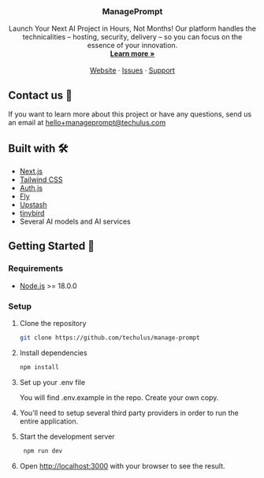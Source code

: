 <p align="center" style="margin-top: 120px">    
  <h3 align="center">ManagePrompt</h3> 

  <p align="center">
    Launch Your Next AI Project in Hours, Not Months! Our platform handles the technicalities – hosting, security, delivery – so you can focus on the essence of your innovation.
    <br />
    <a href="https://manageprompt.com"><strong>Learn more »</strong></a>
    <br />
    <br />
    <a href="https://manageprompt.com">Website</a>
    ·
    <a href="https://github.com/techulus/manage-prompt/issues">Issues</a>
    ·
    <a href="https://techulus.atlassian.net/servicedesk/customer/portal/5">Support</a>
  </p>
</p>

## Contact us 💌

If you want to learn more about this project or have any questions, send us an email at [hello+manageprompt@techulus.com](mailto:hello+manageprompt@techulus.com)

## Built with 🛠️

- [Next.js](https://nextjs.org/)
- [Tailwind CSS](https://tailwindcss.com/)
- [Auth.js](https://authjs.dev)
- [Fly](https://fly.io/docs/postgres/)
- [Upstash](https://upstash.com)
- [tinybird](https://www.tinybird.co)
- Several AI models and AI services

## Getting Started 🚀

### Requirements

- [Node.js](https://nodejs.org/en/) >= 18.0.0

### Setup

1. Clone the repository

   ```sh
   git clone https://github.com/techulus/manage-prompt
   ```

2. Install dependencies

   ```sh
   npm install
   ```

3. Set up your .env file

   You will find .env.example in the repo. Create your own copy.

4. You'll need to setup several third party providers in order to run the entire application.

5. Start the development server

   ```sh
    npm run dev
   ```

6. Open [http://localhost:3000](http://localhost:3000) with your browser to see
   the result.
